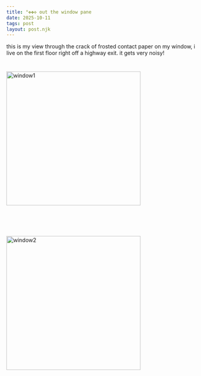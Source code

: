 ```yaml
---
title: °✥✤✣ out the window pane 
date: 2025-10-11
tags: post
layout: post.njk
---
```


this is my view through the crack of frosted contact paper on my window, i live on the first floor right off a highway exit. it gets very noisy!
<br>
<img src="{{ '/assets/images/IMG_1842 2.jpg' | prefixedUrl }}" alt="window1" style="width: 350px; margin: 40px 0">
<img src="{{ '/assets/images/IMG_3938 2.jpg' | prefixedUrl }}" alt="window2" style="width: 350px; margin: 40px 0">


